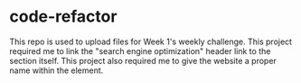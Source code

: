 # code-refactor
This repo is used to upload files for Week 1's weekly challenge.
This project required me to link the "search engine optimization" header link to the section itself.
This project also required me to give the website a proper name within the <head> element.

